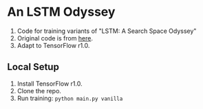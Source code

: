 # An LSTM Odyssey

1. Code for training variants of "LSTM: A Search Space Odyssey"
2. Original code is from [here](https://github.com/fomorians/lstm-odyssey).
3. Adapt to TensorFlow r1.0.

## Local Setup

1. Install TensorFlow r1.0.
2. Clone the repo.
3. Run training: `python main.py vanilla`
